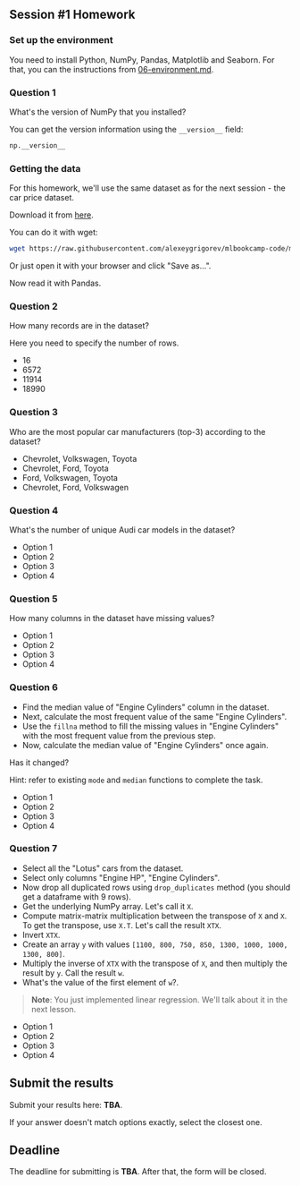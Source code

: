 ## Session #1 Homework

### Set up the environment

You need to install Python, NumPy, Pandas, Matplotlib and Seaborn. For that, you can the instructions from
[06-environment.md](https://github.com/alexeygrigorev/mlbookcamp-code/blob/master/course-zoomcamp/01-intro/06-environment.md).

### Question 1

What's the version of NumPy that you installed? 

You can get the version information using the `__version__` field:

```python
np.__version__
```

### Getting the data 

For this homework, we'll use the same dataset as for the next session - the car price dataset.

Download it from [here](https://raw.githubusercontent.com/alexeygrigorev/mlbookcamp-code/master/chapter-02-car-price/data.csv).

You can do it with wget:

```bash
wget https://raw.githubusercontent.com/alexeygrigorev/mlbookcamp-code/master/chapter-02-car-price/data.csv
```

Or just open it with your browser and click "Save as...".

Now read it with Pandas.


### Question 2

How many records are in the dataset?

Here you need to specify the number of rows.

- 16
- 6572
- 11914
- 18990


### Question 3

Who are the most popular car manufacturers (top-3) according to the dataset?

- Chevrolet, Volkswagen, Toyota
- Chevrolet, Ford, Toyota
- Ford, Volkswagen, Toyota
- Chevrolet, Ford, Volkswagen


### Question 4

What's the number of unique Audi car models in the dataset?

- Option 1
- Option 2
- Option 3
- Option 4

### Question 5

How many columns in the dataset have missing values?


- Option 1
- Option 2
- Option 3
- Option 4

### Question 6

* Find the median value of "Engine Cylinders" column in the dataset.
* Next, calculate the most frequent value of the same "Engine Cylinders".
* Use the `fillna` method to fill the missing values in "Engine Cylinders" with the most frequent value from the previous step.
* Now, calculate the median value of "Engine Cylinders" once again.

Has it changed?

Hint: refer to existing `mode` and `median` functions to complete the task.


- Option 1
- Option 2
- Option 3
- Option 4


### Question 7

* Select all the "Lotus" cars from the dataset.
* Select only columns "Engine HP", "Engine Cylinders".
* Now drop all duplicated rows using `drop_duplicates` method (you should get a dataframe with 9 rows).
* Get the underlying NumPy array. Let's call it `X`.
* Compute matrix-matrix multiplication between the transpose of `X` and `X`. To get the transpose, use `X.T`. Let's call the result `XTX`.
* Invert `XTX`.
* Create an array `y` with values `[1100, 800, 750, 850, 1300, 1000, 1000, 1300, 800]`.
* Multiply the inverse of `XTX` with the transpose of `X`, and then multiply the result by `y`. Call the result `w`.
* What's the value of the first element of `w`?.

> **Note**: You just implemented linear regression. We'll talk about it in the next lesson.

- Option 1
- Option 2
- Option 3
- Option 4


## Submit the results

Submit your results here: **TBA**.

If your answer doesn't match options exactly, select the closest one.


## Deadline

The deadline for submitting is **TBA**. After that, the form will be closed.

